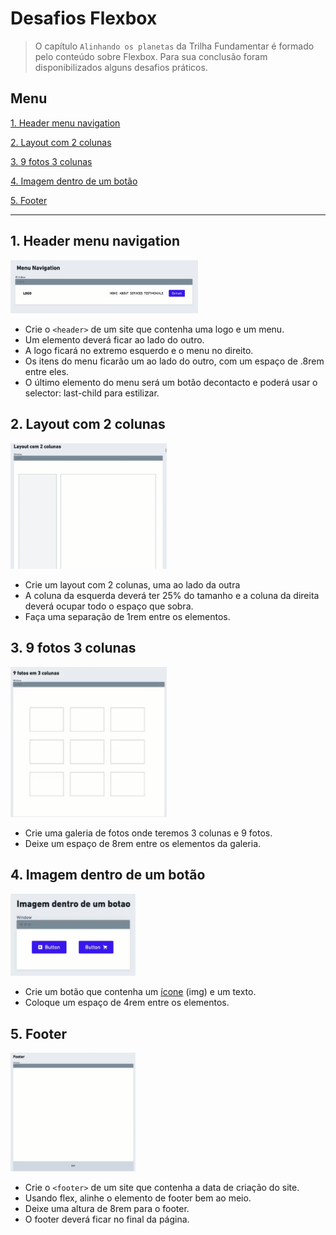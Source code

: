 # Desafios Flexbox

>O capítulo `Alinhando os planetas` da Trilha Fundamentar é formado pelo conteúdo sobre Flexbox. Para sua conclusão foram disponibilizados alguns desafios práticos.

<h2 id="menu">Menu</h2>

<a href="#menu-nav">1. Header menu navigation</a>

<a href="#layout">2. Layout com 2 colunas</a>

<a href="#fotos">3. 9 fotos 3 colunas</a>

<a href="#button">4. Imagem dentro de um botão</a>

<a href="#footer">5. Footer</a>

---

<h2 id="menu-nav">1. Header menu navigation</h2>

<a href="">
<img src="assets/menunav-model.PNG" alt="Modelo do menu de navegação" width="300px">
</a>

* Crie o `<header>` de um site que contenha uma logo e um menu.
* Um elemento deverá ficar ao lado do outro.
* A logo ficará no extremo esquerdo e o menu no direito.
* Os itens do menu ficarão um ao lado do outro, com um espaço de .8rem entre eles.
* O último elemento do menu será um botão decontacto e poderá usar o selector: last-child para estilizar.



<h2 id="layout">2. Layout com 2 colunas</h2>

<a href="">
<img src="assets/layout-model.PNG" alt="Modelo do Layout com 2 colunas" width="250px">
</a>

* Crie um layout com 2 colunas, uma ao lado da outra
* A coluna da esquerda deverá ter 25% do tamanho e a coluna da direita deverá ocupar todo o espaço que sobra.
* Faça  uma separação de 1rem entre os elementos.

<h2 id="fotos">3. 9 fotos 3 colunas</h2> 

<a href="">
<img src="assets/fotos-model.PNG" alt="Modelo 9 fotos 3 colunas" width="250px">
</a>

* Crie uma galeria de fotos onde teremos 3 colunas e 9 fotos.
* Deixe um espaço de 8rem entre os elementos da galeria.

<h2 id="button">4. Imagem dentro de um botão</h2>

<a href="">
<img src="assets/button-model.PNG" alt="Modelo Imagem dentro de um botão" width="200px">
</a>

* Crie um botão que contenha um [ícone](https://www.iconfinder.com/) (img) e um texto.
* Coloque um espaço de 4rem entre os elementos.

<h2 id="footer"> 5. Footer</h2>

<a href="">
<img src="assets/footer-model.PNG" alt="Modelo do Footer" width="200px">
</a>

* Crie o `<footer>` de um site que contenha a data de criação do site.
* Usando flex, alinhe o elemento de footer bem ao meio.
* Deixe uma altura de 8rem para o footer.
* O footer deverá ficar no final da página.
